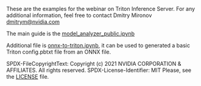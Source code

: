 These are the examples for the webinar on Triton Inference Server.
For any additional information, feel free to contact 
Dmitry Mironov [dmitrym@nvidia.com](mailto:dmitrym@nvidia.com)

The main guide is the [model_analyzer_public.ipynb](model_analyzer_public.ipynb)

Additional file is [onnx-to-triton.ipynb](onnx-to-triton.ipynb), it can be used to generated a basic Triton config.pbtxt file from an ONNX file.

SPDX-FileCopyrightText: Copyright (c) 2021 NVIDIA CORPORATION & AFFILIATES. All rights reserved.
SPDX-License-Identifier: MIT
Please, see the [LICENSE](LICENSE) file.